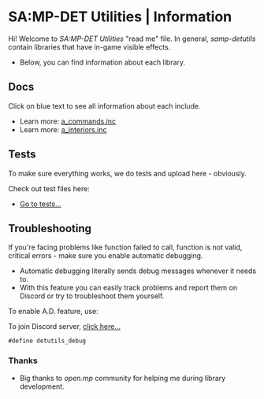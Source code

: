 # SA:MP-DET Utilities | Information
Hi! Welcome to *SA:MP-DET Utilities* "read me" file. In general, *samp-detutils* contain libraries that have in-game visible effects. 
- Below, you can find information about each library.

## Docs
Click on blue text to see all information about each include.

- Learn more: [a_commands.inc](a_commands.md)
- Learn more: [a_interiors.inc](a_interiors.md)

## Tests
To make sure everything works, we do tests and upload here - obviously.

Check out test files here:

- [Go to tests...](https://github.com/DentisT-SAMP/samp-detutils/tree/master/tests)

## Troubleshooting

If you're facing problems like function failed to call, function is not valid, critical errors - make sure you enable automatic debugging.
- Automatic debugging literally sends debug messages whenever it needs to.
- With this feature you can easily track problems and report them on Discord or try to troubleshoot them yourself.

To enable A.D. feature, use:

To join Discord server, [click here...](https://discord.gg/samp)

```pawn
#define detutils_debug
```

### Thanks

- Big thanks to *open.mp* community for helping me during library development.

